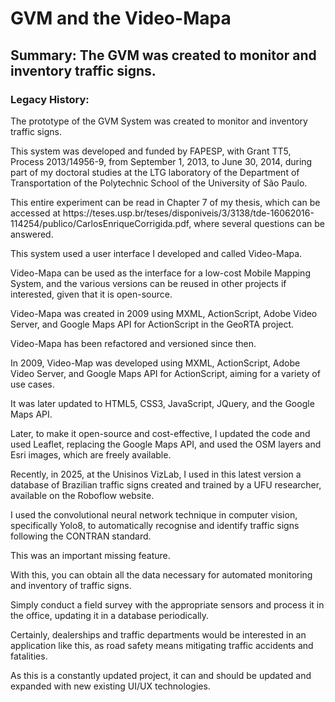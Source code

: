 # GVM and the Video-Mapa
## Summary: The GVM was created to monitor and inventory traffic signs.
### Legacy History:
<p>The prototype of the GVM System was created to monitor and inventory traffic signs.</p>
<p>This system was developed and funded by FAPESP, with Grant TT5, Process 2013/14956-9, from September 1, 2013, to June 30, 2014, during part of my doctoral studies at the LTG laboratory of the Department of Transportation of the Polytechnic School of the University of São Paulo. </p>
<p>This entire experiment can be read in Chapter 7 of my thesis, which can be accessed at https://teses.usp.br/teses/disponiveis/3/3138/tde-16062016-114254/publico/CarlosEnriqueCorrigida.pdf, where several questions can be answered.</p>
<p>This system used a user interface I developed and called Video-Mapa.</p>
<p>Video-Mapa can be used as the interface for a low-cost Mobile Mapping System, and the various versions can be reused in other projects if interested, given that it is open-source.</p>
<p>Video-Mapa was created in 2009 using MXML, ActionScript, Adobe Video Server, and Google Maps API for ActionScript in the GeoRTA project. </p>
<p>Video-Mapa has been refactored and versioned since then.</p>
<p>In 2009, Video-Map was developed using MXML, ActionScript, Adobe Video Server, and Google Maps API for ActionScript, aiming for a variety of use cases.</p>
<p>It was later updated to HTML5, CSS3, JavaScript, JQuery, and the Google Maps API.</p>
<p>Later, to make it open-source and cost-effective, I updated the code and used Leaflet, replacing the Google Maps API, and used the OSM layers and Esri images, which are freely available.</p>
<p>Recently, in 2025, at the Unisinos VizLab, I used in this latest version a database of Brazilian traffic signs created and trained by a UFU researcher, available on the Roboflow website.</p>
<p>I used the convolutional neural network technique in computer vision, specifically Yolo8, to automatically recognise and identify traffic signs following the CONTRAN standard. </p>
<p>This was an important missing feature.</p>
<p>With this, you can obtain all the data necessary for automated monitoring and inventory of traffic signs.</p>
<p>Simply conduct a field survey with the appropriate sensors and process it in the office, updating it in a database periodically.</p>
<p>Certainly, dealerships and traffic departments would be interested in an application like this, as road safety means mitigating traffic accidents and fatalities.</p>
<p>As this is a constantly updated project, it can and should be updated and expanded with new existing UI/UX technologies.</p>





